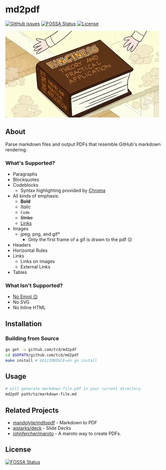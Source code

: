 # md2pdf

<!-- [![Golang Documentation](https://godoc.org/github.com/tcd/md2pdf?status.svg)](https://godoc.org/github.com/tcd/md2pdf) -->
[![GitHub issues](https://img.shields.io/github/issues/tcd/md2pdf.svg)](https://github.com/tcd/md2pdf/issues)
[![FOSSA Status](https://app.fossa.io/api/projects/git%2Bgithub.com%2Ftcd%2Fmd2pdf.svg?type=shield)](https://app.fossa.io/projects/git%2Bgithub.com%2Ftcd%2Fmd2pdf?ref=badge_shield)
[![License](https://img.shields.io/github/license/tcd/md2pdf.svg)](https://github.com/tcd/md2pdf/blob/master/LICENSE)


![fancy-gif](https://raw.githubusercontent.com/dunstontc/assets/master/gifs/fanciness.gif)

## About

Parse markdown files and output PDFs that resemble GitHub's markdown rendering.

### What's Supported?

- Paragraphs
- Blockquotes
- Codeblocks
    - Syntax highlighting provided by [Chroma](https://github.com/alecthomas/chroma)
- All kinds of emphasis:
    - **Bold**
    - *Italic*
    - `Code`
    - ~~Strike~~
    - [Links](https://github.com/tcd/md2pdf)
- Images
    - jpeg, png, and gif\*
      - Only the first frame of a gif is drawn to the pdf :pensive:
- Headers
- Horizontal Rules
- Links
    - Links on images
    - External Links
- Tables

### What Isn't Supported?

- [No Emoji 😔](https://github.com/jung-kurt/gofpdf/issues/255)
- No SVG 
- No Inline HTML

## Installation

### Building from Source

```bash
go get -u github.com/tcd/md2pdf
cd $GOPATH/github.com/tcd/md2pdf
make install # GO111MODULE=on go install
```

## Usage

```sh
# will generate markdown-file.pdf in your current directory.
md2pdf path/to/markdown-file.md
```

## Related Projects

- [mandolyte/mdtopdf](https://github.com/mandolyte/mdtopdf) - Markdown to PDF 
- [ajstarks/deck](https://github.com/ajstarks/deck) - Slide Decks
- [johnfercher/maroto](https://github.com/johnfercher/maroto) - A maroto way to create PDFs.

## License

[![FOSSA Status](https://app.fossa.io/api/projects/git%2Bgithub.com%2Ftcd%2Fmd2pdf.svg?type=large)](https://app.fossa.io/projects/git%2Bgithub.com%2Ftcd%2Fmd2pdf?ref=badge_large)
